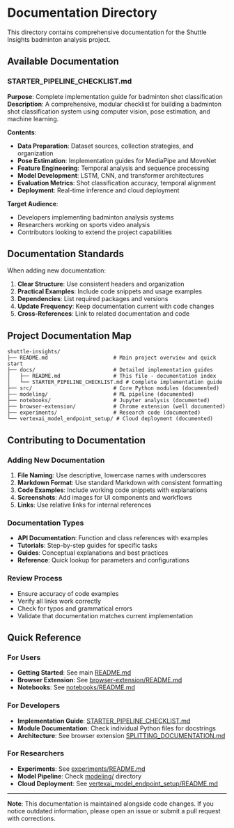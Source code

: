 # Documentation Directory

This directory contains comprehensive documentation for the Shuttle Insights badminton analysis project.

## Available Documentation

### STARTER_PIPELINE_CHECKLIST.md
**Purpose**: Complete implementation guide for badminton shot classification  
**Description**: A comprehensive, modular checklist for building a badminton shot classification system using computer vision, pose estimation, and machine learning.

**Contents**:
- **Data Preparation**: Dataset sources, collection strategies, and organization
- **Pose Estimation**: Implementation guides for MediaPipe and MoveNet
- **Feature Engineering**: Temporal analysis and sequence processing
- **Model Development**: LSTM, CNN, and transformer architectures
- **Evaluation Metrics**: Shot classification accuracy, temporal alignment
- **Deployment**: Real-time inference and cloud deployment

**Target Audience**: 
- Developers implementing badminton analysis systems
- Researchers working on sports video analysis
- Contributors looking to extend the project capabilities

## Documentation Standards

When adding new documentation:

1. **Clear Structure**: Use consistent headers and organization
2. **Practical Examples**: Include code snippets and usage examples
3. **Dependencies**: List required packages and versions
4. **Update Frequency**: Keep documentation current with code changes
5. **Cross-References**: Link to related documentation and code

## Project Documentation Map

```
shuttle-insights/
├── README.md                     # Main project overview and quick start
├── docs/                         # Detailed implementation guides
│   ├── README.md                 # This file - documentation index
│   └── STARTER_PIPELINE_CHECKLIST.md # Complete implementation guide
├── src/                          # Core Python modules (documented)
├── modeling/                     # ML pipeline (documented)  
├── notebooks/                    # Jupyter analysis (documented)
├── browser-extension/            # Chrome extension (well documented)
├── experiments/                  # Research code (documented)
└── vertexai_model_endpoint_setup/ # Cloud deployment (documented)
```

## Contributing to Documentation

### Adding New Documentation

1. **File Naming**: Use descriptive, lowercase names with underscores
2. **Markdown Format**: Use standard Markdown with consistent formatting
3. **Code Examples**: Include working code snippets with explanations
4. **Screenshots**: Add images for UI components and workflows
5. **Links**: Use relative links for internal references

### Documentation Types

- **API Documentation**: Function and class references with examples
- **Tutorials**: Step-by-step guides for specific tasks
- **Guides**: Conceptual explanations and best practices
- **Reference**: Quick lookup for parameters and configurations

### Review Process

- Ensure accuracy of code examples
- Verify all links work correctly
- Check for typos and grammatical errors
- Validate that documentation matches current implementation

## Quick Reference

### For Users
- **Getting Started**: See main [README.md](../README.md)
- **Browser Extension**: See [browser-extension/README.md](../browser-extension/README.md)
- **Notebooks**: See [notebooks/README.md](../notebooks/README.md)

### For Developers
- **Implementation Guide**: [STARTER_PIPELINE_CHECKLIST.md](./STARTER_PIPELINE_CHECKLIST.md)
- **Module Documentation**: Check individual Python files for docstrings
- **Architecture**: See browser extension [SPLITTING_DOCUMENTATION.md](../browser-extension/SPLITTING_DOCUMENTATION.md)

### For Researchers
- **Experiments**: See [experiments/README.md](../experiments/README.md)
- **Model Pipeline**: Check [modeling/](../modeling/) directory
- **Cloud Deployment**: See [vertexai_model_endpoint_setup/README.md](../vertexai_model_endpoint_setup/README.md)

---

**Note**: This documentation is maintained alongside code changes. If you notice outdated information, please open an issue or submit a pull request with corrections.
